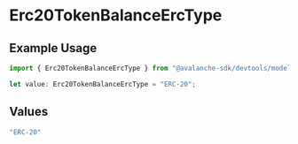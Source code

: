 # Erc20TokenBalanceErcType

## Example Usage

```typescript
import { Erc20TokenBalanceErcType } from "@avalanche-sdk/devtools/models/components";

let value: Erc20TokenBalanceErcType = "ERC-20";
```

## Values

```typescript
"ERC-20"
```